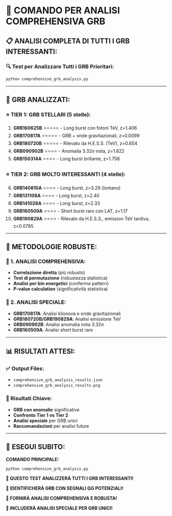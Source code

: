# 🚀 COMANDO PER ANALISI COMPREHENSIVA GRB

## 📋 **ANALISI COMPLETA DI TUTTI I GRB INTERESSANTI:**

### **🔍 Test per Analizzare Tutti i GRB Prioritari:**
```bash
python comprehensive_grb_analysis.py
```

---

## 🎯 **GRB ANALIZZATI:**

### **⭐ TIER 1: GRB STELLARI (5 stelle):**
1. **GRB160625B** ⭐⭐⭐⭐⭐ - Long burst con fotoni TeV, z=1.406
2. **GRB170817A** ⭐⭐⭐⭐⭐ - GRB + onde gravitazionali, z=0.0099
3. **GRB180720B** ⭐⭐⭐⭐⭐ - Rilevato da H.E.S.S. (TeV), z=0.654
4. **GRB090902B** ⭐⭐⭐⭐ - Anomalia 3.32σ nota, z=1.822
5. **GRB150314A** ⭐⭐⭐⭐ - Long burst brillante, z=1.758

### **⭐ TIER 2: GRB MOLTO INTERESSANTI (4 stelle):**
6. **GRB140810A** ⭐⭐⭐⭐ - Long burst, z=3.29 (lontano)
7. **GRB131108A** ⭐⭐⭐⭐ - Long burst, z=2.40
8. **GRB141028A** ⭐⭐⭐⭐ - Long burst, z=2.33
9. **GRB160509A** ⭐⭐⭐⭐ - Short burst raro con LAT, z=1.17
10. **GRB190829A** ⭐⭐⭐⭐ - Rilevato da H.E.S.S., emission TeV tardiva, z=0.0785

---

## 🔬 **METODOLOGIE ROBUSTE:**

### **🔬 1. ANALISI COMPREHENSIVA:**
- **Correlazione diretta** (più robusto)
- **Test di permutazione** (robustezza statistica)
- **Analisi per bin energetici** (conferma pattern)
- **P-value calculation** (significatività statistica)

### **🔬 2. ANALISI SPECIALE:**
- **GRB170817A**: Analisi kilonova e onde gravitazionali
- **GRB180720B/GRB190829A**: Analisi emissione TeV
- **GRB090902B**: Analisi anomalia nota 3.32σ
- **GRB160509A**: Analisi short burst raro

---

## 📊 **RISULTATI ATTESI:**

### **✅ Output Files:**
- `comprehensive_grb_analysis_results.json`
- `comprehensive_grb_analysis_results.png`

### **🎯 Risultati Chiave:**
- **GRB con anomalie** significative
- **Confronto Tier 1 vs Tier 2**
- **Analisi speciale** per GRB unici
- **Raccomandazioni** per analisi future

---

## 🚀 **ESEGUI SUBITO:**

**COMANDO PRINCIPALE:**
```bash
python comprehensive_grb_analysis.py
```

**🎯 QUESTO TEST ANALIZZERÀ TUTTI I GRB INTERESSANTI!**

**🎯 IDENTIFICHERÀ GRB CON SEGNALI QG POTENZIALI!**

**🎯 FORNIRÀ ANALISI COMPREHENSIVA E ROBUSTA!**

**🎯 INCLUDERÀ ANALISI SPECIALE PER GRB UNICI!**
